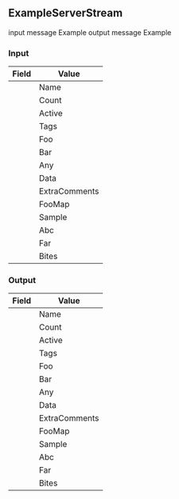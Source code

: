 ## ExampleServerStream


input message Example
output message Example


### Input

|  Field  |  Value  |
|---|---|
        | Name |   |
        | Count |   |
        | Active |   |
        | Tags |   |
        | Foo |   |
        | Bar |   |
        | Any |   |
        | Data |   |
        | ExtraComments |   |
        | FooMap |   |
        | Sample |   |
        | Abc |   |
        | Far |   |
        | Bites |   |

### Output

|  Field  |  Value  |
|---|---|
        | Name |   |
        | Count |   |
        | Active |   |
        | Tags |   |
        | Foo |   |
        | Bar |   |
        | Any |   |
        | Data |   |
        | ExtraComments |   |
        | FooMap |   |
        | Sample |   |
        | Abc |   |
        | Far |   |
        | Bites |   |

